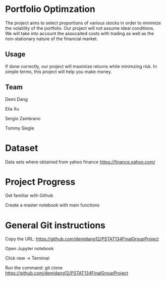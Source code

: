 # Portfolio Optimzation
The project aims to select proportions of various stocks in order to minimize the volatility of the portfolio. Our project will not assume ideal conditions. We will take into account the assocaited costs with trading as well as the non-stationary nature of the financial market. 

## Usage
If done correctly, our project will maximize returns while minimzing risk. In simple terms, this project will help you make money. 

## Team
Demi Dang 

Elia Xu

Sergio Zambrano 

Tommy Siegle

# Dataset
Data sets where obtained from yahoo finance 
https://finance.yahoo.com/

# Project Progress
Get familiar with Github

Create a master notebook with main functions

# General Git instructions

Copy the URL: https://github.com/demidang12/PSTAT134FinalGroupProject

Open Jupyter notebook

Click new -> Terminal 

Run the command: git clone https://github.com/demidang12/PSTAT134FinalGroupProject
